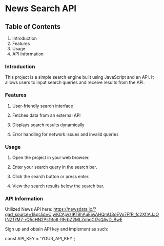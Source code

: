 # News Search API

## Table of Contents 
1. Introduction
2. Features
3. Usage
4. API Information

### Introduction
This project is a simple search engine built using JavaScript and an API. It allows users to input search queries and receive results from the API.
### Features
1) User-friendly search interface

2) Fetches data from an external API

3) Displays search results dynamically

4) Error handling for network issues and invalid queries

### Usage
1) Open the project in your web browser. 

2) Enter your search query in the search bar. 

3) Click the search button or press enter. 

4) View the search results below the search bar. 
### API Information
Utilized News API here: https://newsdata.io/?gad_source=1&gclid=CjwKCAjwzIK1BhAuEiwAHQmU3oEVo7FfR_fc2XfIAJJOtNZ17M7-rQ5cHN2Ps1BoIt-RFrbZ2MLZohoCI7sQAvD_BwE

Sign up and obtain API key and implement as such:

const API_KEY = 'YOUR_API_KEY';
